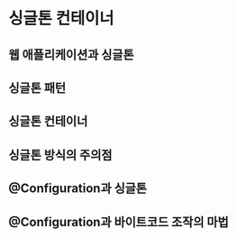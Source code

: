 # 싱글톤 컨테이너


##  웹 애플리케이션과 싱글톤 


## 싱글톤 패턴


##  싱글톤 컨테이너


##  싱글톤 방식의 주의점


##  @Configuration과 싱글톤


##  @Configuration과 바이트코드 조작의 마법